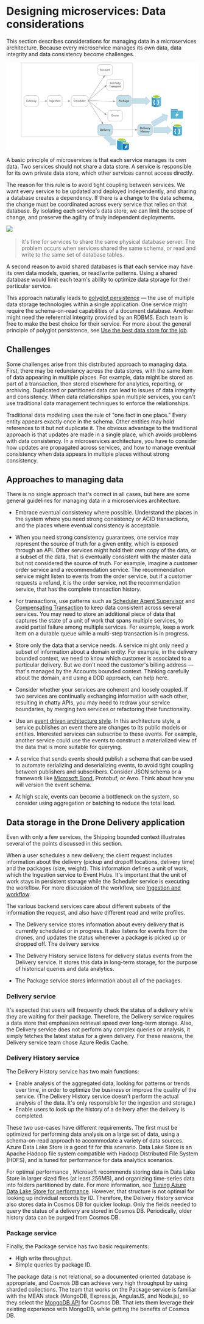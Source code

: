 # Designing microservices: Data considerations

This section describes considerations for managing data in a microservices architecture. Because every microservice manages its own data, data integrity and data consistency become challenges.

![](./images/data-considerations.png)

A basic principle of microservices is that each service manages its own data. Two services should not share a data store. A service is responsible for its own private data store, which other services cannot access directly.

The reason for this rule is to avoid tight coupling between services. We want every service to be updated and deployed independently, and sharing a database creates a dependency. If there is a change to the data schema, the change must be coordinated across every service that relies on that database. By isolating each service's data store, we can limit the scope of change, and preserve the agility of truly independent deployments.

![](../guide/architecture-styles/images/cqrs-microservices-wrong.png)

> It's fine for services to share the same physical database server. The problem occurs when services shared the same schema, or read and write to the same set of database tables.

A second reason to avoid shared databases is that each service may have its own data models, queries, or read/write patterns. Using a shared database would limit each team's ability to optimize data storage for their particular service. 

This approach naturally leads to [polyglot persistence](https://martinfowler.com/bliki/PolyglotPersistence.html) &mdash; the use of multiple data storage technologies within a single application. One service might require the schema-on-read capabilities of a document database. Another might need the referential integrity provided by an RDBMS. Each team is free to make the best choice for their service. For more about the general principle of polyglot persistence, see [Use the best data store for the job](../guide/design-principles/use-the-best-data-store.md). 

## Challenges

Some challenges arise from this distributed approach to managing data. First, there may be redundancy across the data stores, with the same item of data appearing in multiple places. For example, data might be stored as part of a transaction, then stored elsewhere for analytics, reporting, or archiving. Duplicated or partitioned data can lead to issues of data integrity and consistency. When data relationships span multiple services, you can't use traditional data management techniques to enforce the relationships.

Traditional data modeling uses the rule of "one fact in one place." Every entity appears exactly once in the schema. Other entities may hold references to it but not duplicate it. The obvious advantage to the traditional approach is that updates are made in a single place, which avoids problems with data consistency. In a microservices architecture, you have to consider how updates are propagated across services, and how to manage eventual consistency when data appears in multiple places without strong consistency. 

## Approaches to managing data

There is no single approach that's correct in all cases, but here are some general guidelines for managing data in a microservices architecture.

- Embrace eventual consistency where possible. Understand the places in the system where you need strong consistency or ACID transactions, and the places where eventual consistency is acceptable.

- When you need strong consistency guarantees, one service may represent the source of truth for a given entity, which is exposed through an API. Other services might hold their own copy of the data, or a subset of the data, that is eventually consistent with the master data but not considered the source of truth. For example, imagine a customer order service and a recommendation service. The recommendation service might listen to events from the order service, but if a customer requests a refund, it is the order service, not the recommendation service, that has the complete transaction history.

- For transactions, use patterns such as [Scheduler Agent Supervisor](../patterns/scheduler-agent-supervisor.md) and [Compensating Transaction](../patterns/compensating-transaction.md) to keep data consistent across several services.  You may need to store an additional piece of data that captures the state of a unit of work that spans multiple services, to avoid partial failure among multiple services. For example, keep a work item on a durable queue while a multi-step transaction is in progress. 

- Store only the data that a service needs. A service might only need a subset of information about a domain entity. For example, in the delivery bounded context, we need to know which customer is associated to a particular delivery. But we don't need the customer's billing address &mdash; that's managed by the Accounts bounded context. Thinking carefully about the domain, and using a DDD approach, can help here. 

- Consider whether your services are coherent and loosely coupled. If two services are continually exchanging information with each other, resulting in chatty APIs, you may need to redraw your service boundaries, by merging two services or refactoring their functionality.

- Use an [event driven architecture style](../guide/architecture-styles/event-driven.md). In this architecture style, a service publishes an event there are changes to its public models or entities. Interested services can subscribe to these events. For example, another service could use the events to construct a materialized view of the data that is more suitable for querying. 

- A service that sends events should publish a schema that can be used to automate serializing and deserializing events, to avoid tight coupling between publishers and subscribers. Consider JSON schema or a framework like [Microsoft Bond](https://github.com/Microsoft/bond), Protobuf, or Avro. Think about how you will version the event schema. 
 
- At high scale, events can become a bottleneck on the system, so consider using aggregation or batching to reduce the total load. 

## Data storage in the Drone Delivery application

Even with only a few services, the Shipping bounded context illustrates several of the points discussed in this section. 

When a user schedules a new delivery, the client request includes information about the delivery (pickup and dropoff locations, delivery time) and the packages (size, weight). This information defines a unit of work, which the Ingestion service to Event Hubs. It's important that the unit of work stays in persistent storage while the Scheduler service is executing the workflow. For more discussion of the workflow, see [Ingestion and workflow](./ingestion-workflow.md). 

The various backend services care about different subsets of the information the request, and also have different read and write profiles. 

- The Delivery service stores information about every delivery that is currently scheduled or in progress. It also listens for events from the drones, and updates the status whenever a package is picked up or dropped off. The delivery service 

- The Delivery History service listens for delivery status events from the Delivery service. It stores this data in long-term storage, for the purpose of historical queries and data analytics.

- The Package service stores information about all of the packages.

### Delivery service

It's expected that users will frequently check the status of a delivery while they are waiting for their package. Therefore, the Delivery service requires a data store that emphasizes retrieval speed over long-term storage. Also, the Delivery service does not perform any complex queries or analysis, it simply fetches the latest status for a given delivery. For these reasons, the Delivery service team chose Azure Redis Cache.



### Delivery History service

The Delivery History service has two main functions:

- Enable analysis of the aggregated data, looking for patterns or trends over time, in order to optimize the business or improve the quality of the service. (The Delivery History service doesn't perform the actual analysis of the data. It's only responsible for the ingestion and storage.)
- Enable users to look up the history of a delivery after the delivery is completed.

These two use-cases have different requirements. The first must be optimized for performing data analysis on a large set of data, using a schema-on-read approach to accommodate a variety of data sources. Azure Data Lake Store is a good fit for this scenario. Data Lake Store is an Apache Hadoop file system compatible with Hadoop Distributed File System (HDFS), and is tuned for performance for data analytics scenarios. 

For optimal performance , Microsoft recommends storing data in Data Lake Store in larger sized files (at least 256MB), and organizing time-series data into folders partitioned by date. For more information, see [Tuning Azure Data Lake Store for performance](/azure/data-lake-store/data-lake-store-performance-tuning-guidance). However, that structure is not optimal for looking up individual records by ID. Therefore, the Delivery History service also stores data in Cosmos DB for quicker lookup. Only the fields needed to query the status of a delivery are stored in Cosmos DB. Periodically, older history data can be purged from Cosmos DB. 

### Package service

Finally, the Package service has two basic requirements: 

- High write throughput.
- Simple queries by package ID.

The package data is not relational, so a documented oriented database is appropriate, and Cosmos DB can achieve very high throughput by using sharded collections. The team that works on the Package service is familiar with the MEAN stack (MongoDB, Express.js, AngularJS, and Node.js), so they select the [MongoDB API](/azure/cosmos-db/mongodb-introduction) for Cosmos DB. That lets them leverage their existing experience with MongoDB, while getting the benefits of Cosmos DB.
